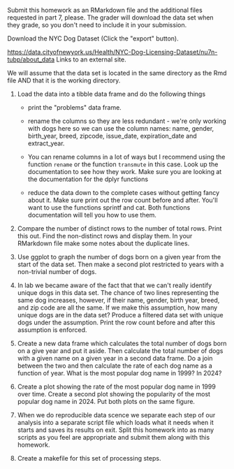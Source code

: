 Submit this homework as an RMarkdown file and the additional files requested in part 7, please. The grader will download the data set when they grade, so you don't need to include it in your submission.

Download the NYC Dog Dataset (Click the "export" button).

https://data.cityofnewyork.us/Health/NYC-Dog-Licensing-Dataset/nu7n-tubp/about_data Links to an external site.

We will assume that the data set is located in the same directory as the Rmd file AND that it is the working directory.

1. Load the data into a tibble data frame and do the following things

    - print the "problems" data frame.

    - rename the columns so they are less redundant - we're only working with dogs here so we can use the column names: name, gender, birth_year, breed, zipcode, issue_date, expiration_date and extract_year.

    - You can rename columns in a lot of ways but I recommend using the function `rename` or the function `transmute` in this case. Look up the documentation to see how they work. Make sure you are looking at the documentation for the dplyr functions
    
    - reduce the data down to the complete cases without getting fancy about it. Make sure print out the row count before and after. You'll want to use the functions sprintf and cat. Both functions documentation will tell you how to use them.

2. Compare the number of distinct rows to the number of total rows. Print this out. Find the non-distinct rows and display them. In your RMarkdown file make some notes about the duplicate lines.

3. Use ggplot to graph the number of dogs born on a given year from the start of the data set. Then make a second plot restricted to years with a non-trivial number of dogs.

4. In lab we became aware of the fact that that we can't really identify unique dogs in this data set. The chance of two lines representing the same dog increases, however, if their name, gender, birth year, breed, and zip code are all the same. If we make this assumption, how many unique dogs are in the data set? Produce a filtered data set with unique dogs under the assumption. Print the row count before and after this assumption is enforced.

5. Create a new data frame which calculates the total number of dogs born on a give year and put it aside. Then calculate the total number of dogs with a given name on a given year in a second data frame. Do a join between the two and then calculate the rate of each dog name as a function of year. What is the most popular dog name in 1999? In 2024?

6. Create a plot showing the rate of the most popular dog name in 1999 over time. Create a second plot showing the popularity of the most popular dog name in 2024. Put both plots on the same figure.

7. When we do reproducible data scence we separate each step of our analysis into a separate script file which loads what it needs when it starts and saves its results on exit. Split this homework into as many scripts as you feel are appropriate and submit them along with this homework.

8. Create a makefile for this set of processing steps.